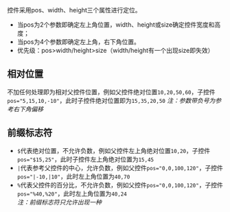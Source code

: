 控件采用pos、width、height三个属性进行定位。  
- 当pos为2个参数即确定左上角位置，width、height或size确定控件宽度和高度；  
- 当pos为4个参数即确定左上角，右下角位置。
- 优先级：pos>width/height>size（width/height有一个出现size即失效）

## 相对位置
不加任何处理即为相对父控件位置，例如父控件绝对位置`10,20,50,60`，子控件`pos="5,15,10,-10"`，此时子控件绝对位置即为`15,35,20,50`
*注：参数带负号为参考右下角偏移*

## 前缀标志符
- `$`代表绝对位置，不允许负数，例如父控件左上角绝对位置`10,20`，子控件`pos="$15,25"`，此时子控件左上角绝对位置为`15,45`  
- `|`代表参考父控件的中心，允许负数，例如父控件`pos="0,0,100,120"`，子控件`pos="|-10,|10"`，此时左上角位置为`40,70`  
- `%`代表父控件的百分比，不允许负数，例如父控件`pos="0,0,100,120"`，子控件`pos="%40,%20"`，此时左上角位置为`40,24`  
*注：前缀标志符只允许出现一种*
